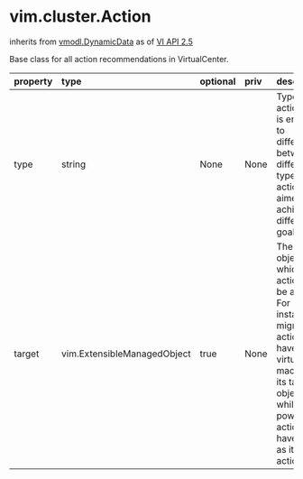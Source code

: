 vim.cluster.Action
==================
inherits from [vmodl.DynamicData](docs/vmodl.DynamicData.md)
as of [VI API 2.5](vim.version.md#vim.version.version2)


Base class for all action recommendations in VirtualCenter.

| property | type | optional | priv | desc |
|:---------|:-----|:---------|:-----|:-----|
| type | string | None | None | Type of the action. This is encoded to differentiate between  different types of actions aimed at achieving different goals. |
| target | vim.ExtensibleManagedObject | true | None | The target object on which this action will be applied. For  instance, a migration action will have a virtual machine as its  target object, while a host power action will have a host as its  target action. |


